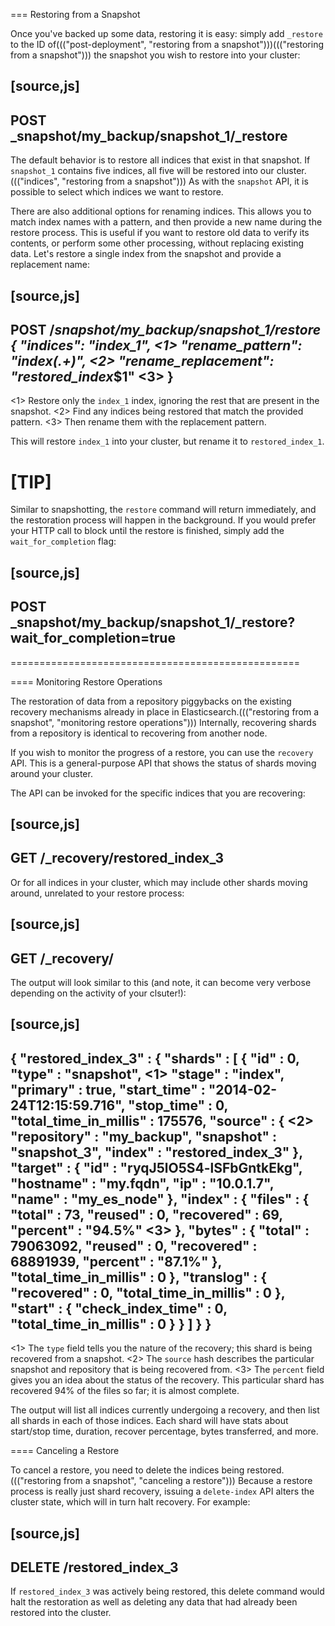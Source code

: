 
=== Restoring from a Snapshot

Once you've backed up some data, restoring it is easy: simply add `_restore`
to the ID of((("post-deployment", "restoring from a snapshot")))((("restoring from a snapshot"))) the snapshot you wish to restore into your cluster:

[source,js]
----
POST _snapshot/my_backup/snapshot_1/_restore
----

The default behavior is to restore all indices that exist in that snapshot.
If `snapshot_1` contains five indices, all five will be restored into
our cluster. ((("indices", "restoring from a snapshot"))) As with the `snapshot` API, it is possible to select which indices
we want to restore.

There are also additional options for renaming indices.  This allows you to
match index names with a pattern, and then provide a new name during the restore process.
This is useful if you want to restore old data to verify its contents, or perform
some other processing, without replacing existing data.  Let's restore
a single index from the snapshot and provide a replacement name:

[source,js]
----
POST /_snapshot/my_backup/snapshot_1/_restore
{
    "indices": "index_1", <1>
    "rename_pattern": "index_(.+)", <2>
    "rename_replacement": "restored_index_$1" <3>
}
----
<1> Restore only the `index_1` index, ignoring the rest that are present in the
snapshot.
<2> Find any indices being restored that match the provided pattern.
<3> Then rename them with the replacement pattern.

This will restore `index_1` into your cluster, but rename it to `restored_index_1`.

[TIP]
==================================================

Similar to snapshotting, the `restore` command will return immediately, and the
restoration process will happen in the background.  If you would prefer your HTTP
call to block until the restore is finished, simply add the `wait_for_completion`
flag:

[source,js]
----
POST _snapshot/my_backup/snapshot_1/_restore?wait_for_completion=true
----

==================================================


==== Monitoring Restore Operations

The restoration of data from a repository piggybacks on the existing recovery
mechanisms already in place in Elasticsearch.((("restoring from a snapshot", "monitoring restore operations")))  Internally, recovering shards
from a repository is identical to recovering from another node.

If you wish to monitor the progress of a restore, you can use the `recovery`
API.  This is a general-purpose API that shows the status of shards moving around
your cluster.

The API can be invoked for the specific indices that you are recovering:

[source,js]
----
GET /_recovery/restored_index_3
----

Or for all indices in your cluster, which may include other shards moving around,
unrelated to your restore process:

[source,js]
----
GET /_recovery/
----

The output will look similar to this (and note, it can become very verbose
depending on the activity of your clsuter!):

[source,js]
----
{
  "restored_index_3" : {
    "shards" : [ {
      "id" : 0,
      "type" : "snapshot", <1>
      "stage" : "index",
      "primary" : true,
      "start_time" : "2014-02-24T12:15:59.716",
      "stop_time" : 0,
      "total_time_in_millis" : 175576,
      "source" : { <2>
        "repository" : "my_backup",
        "snapshot" : "snapshot_3",
        "index" : "restored_index_3"
      },
      "target" : {
        "id" : "ryqJ5lO5S4-lSFbGntkEkg",
        "hostname" : "my.fqdn",
        "ip" : "10.0.1.7",
        "name" : "my_es_node"
      },
      "index" : {
        "files" : {
          "total" : 73,
          "reused" : 0,
          "recovered" : 69,
          "percent" : "94.5%" <3>
        },
        "bytes" : {
          "total" : 79063092,
          "reused" : 0,
          "recovered" : 68891939,
          "percent" : "87.1%"
        },
        "total_time_in_millis" : 0
      },
      "translog" : {
        "recovered" : 0,
        "total_time_in_millis" : 0
      },
      "start" : {
        "check_index_time" : 0,
        "total_time_in_millis" : 0
      }
    } ]
  }
}
----
<1> The `type` field tells you the nature of the recovery; this shard is being
recovered from a snapshot.
<2> The `source` hash describes the particular snapshot and repository that is
being recovered from.
<3> The `percent` field gives you an idea about the status of the recovery.
This particular shard has recovered 94% of the files so far; it is almost complete.

The output will list all indices currently undergoing a recovery, and then
list all shards in each of those indices.  Each shard will have stats
about start/stop time, duration, recover percentage, bytes transferred, and more.

==== Canceling a Restore

To cancel a restore, you need to delete the indices being restored.((("restoring from a snapshot", "canceling a restore")))  Because
a restore process is really just shard recovery, issuing a `delete-index` API
alters the cluster state, which will in turn halt recovery.  For example:

[source,js]
----
DELETE /restored_index_3
----

If `restored_index_3` was actively being restored, this delete command would
halt the restoration as well as deleting any data that had already been restored
into the cluster.




